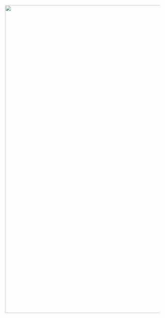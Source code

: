 <h1 align="center">
 <img src="https://user-images.githubusercontent.com/78411069/211865861-0f400c34-975f-4a3b-9167-e4300dc2a58a.jpeg" width="1000" height="1000"/>
</h1>

